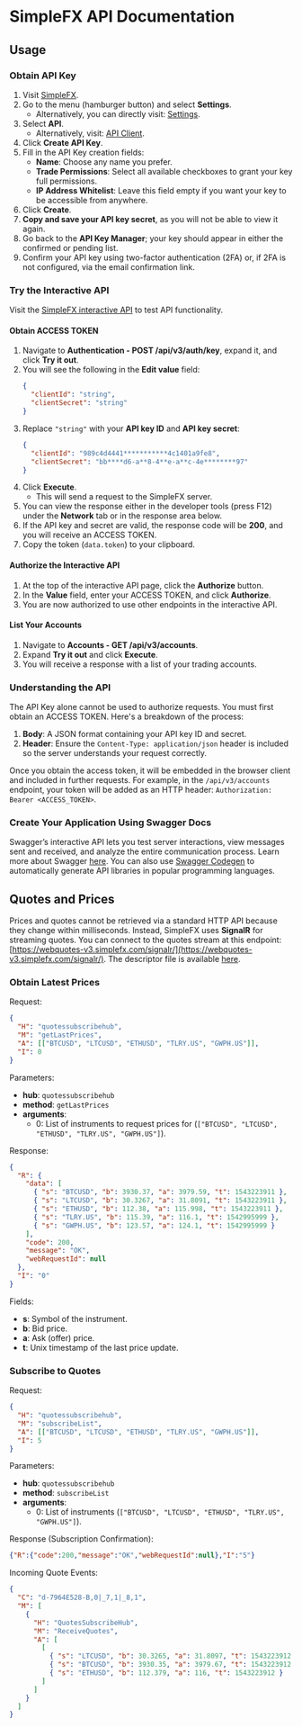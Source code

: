 # SimpleFX API Documentation

## Usage

### Obtain API Key

1. Visit [SimpleFX](https://app.simplefx.com/).
2. Go to the menu (hamburger button) and select **Settings**.
   * Alternatively, you can directly visit: [Settings](https://app.simplefx.com/settings).
3. Select **API**.
   * Alternatively, visit: [API Client](https://app.simplefx.com/api-client).
4. Click **Create API Key**.
5. Fill in the API Key creation fields:
   * **Name**: Choose any name you prefer.
   * **Trade Permissions**: Select all available checkboxes to grant your key full permissions.
   * **IP Address Whitelist**: Leave this field empty if you want your key to be accessible from anywhere.
6. Click **Create**.
7. **Copy and save your API key secret**, as you will not be able to view it again.
8. Go back to the **API Key Manager**; your key should appear in either the confirmed or pending list.
9. Confirm your API key using two-factor authentication (2FA) or, if 2FA is not configured, via the email confirmation link.

### Try the Interactive API

Visit the [SimpleFX interactive API](https://simplefx.com/docs/api/swagger) to test API functionality.

#### Obtain ACCESS TOKEN

1. Navigate to **Authentication - POST /api/v3/auth/key**, expand it, and click **Try it out**.
2. You will see the following in the **Edit value** field:
    ```json
    {
      "clientId": "string",
      "clientSecret": "string"
    }
    ```
3. Replace `"string"` with your **API key ID** and **API key secret**:
    ```json
    {
      "clientId": "989c4d4441***********4c1401a9fe8",
      "clientSecret": "bb****d6-a**8-4**e-a**c-4e********97"
    }
    ```
4. Click **Execute**.
   * This will send a request to the SimpleFX server.
5. You can view the response either in the developer tools (press F12) under the **Network** tab or in the response area below.
6. If the API key and secret are valid, the response code will be **200**, and you will receive an ACCESS TOKEN.
7. Copy the token (`data.token`) to your clipboard.

#### Authorize the Interactive API

1. At the top of the interactive API page, click the **Authorize** button.
2. In the **Value** field, enter your ACCESS TOKEN, and click **Authorize**.
3. You are now authorized to use other endpoints in the interactive API.

#### List Your Accounts

1. Navigate to **Accounts - GET /api/v3/accounts**.
2. Expand **Try it out** and click **Execute**.
3. You will receive a response with a list of your trading accounts.

### Understanding the API

The API Key alone cannot be used to authorize requests. You must first obtain an ACCESS TOKEN. Here's a breakdown of the process:

1. **Body**: A JSON format containing your API key ID and secret.
2. **Header**: Ensure the `Content-Type: application/json` header is included so the server understands your request correctly.

Once you obtain the access token, it will be embedded in the browser client and included in further requests. For example, in the `/api/v3/accounts` endpoint, your token will be added as an HTTP header: `Authorization: Bearer <ACCESS_TOKEN>`.

### Create Your Application Using Swagger Docs

Swagger’s interactive API lets you test server interactions, view messages sent and received, and analyze the entire communication process. Learn more about Swagger [here](https://swagger.io/). You can also use [Swagger Codegen](https://swagger.io/tools/swagger-codegen/) to automatically generate API libraries in popular programming languages.

## Quotes and Prices

Prices and quotes cannot be retrieved via a standard HTTP API because they change within milliseconds. Instead, SimpleFX uses **SignalR** for streaming quotes. You can connect to the quotes stream at this endpoint: [https://webquotes-v3.simplefx.com/signalr/](https://webquotes-v3.simplefx.com/signalr/). The descriptor file is available [here](https://webquotes-v3.simplefx.com/signalr/hubs).

### Obtain Latest Prices

Request:
```json
{
  "H": "quotessubscribehub",
  "M": "getLastPrices",
  "A": [["BTCUSD", "LTCUSD", "ETHUSD", "TLRY.US", "GWPH.US"]],
  "I": 0
}
```
Parameters:
- **hub**: `quotessubscribehub`
- **method**: `getLastPrices`
- **arguments**:
  - 0: List of instruments to request prices for (`["BTCUSD", "LTCUSD", "ETHUSD", "TLRY.US", "GWPH.US"]`).

Response:
```json
{
  "R": {
    "data": [
      { "s": "BTCUSD", "b": 3930.37, "a": 3979.59, "t": 1543223911 },
      { "s": "LTCUSD", "b": 30.3267, "a": 31.8091, "t": 1543223911 },
      { "s": "ETHUSD", "b": 112.38, "a": 115.998, "t": 1543223911 },
      { "s": "TLRY.US", "b": 115.39, "a": 116.1, "t": 1542995999 },
      { "s": "GWPH.US", "b": 123.57, "a": 124.1, "t": 1542995999 }
    ],
    "code": 200,
    "message": "OK",
    "webRequestId": null
  },
  "I": "0"
}
```
Fields:
- **s**: Symbol of the instrument.
- **b**: Bid price.
- **a**: Ask (offer) price.
- **t**: Unix timestamp of the last price update.

### Subscribe to Quotes

Request:
```json
{
  "H": "quotessubscribehub",
  "M": "subscribeList",
  "A": [["BTCUSD", "LTCUSD", "ETHUSD", "TLRY.US", "GWPH.US"]],
  "I": 5
}
```
Parameters:
- **hub**: `quotessubscribehub`
- **method**: `subscribeList`
- **arguments**:
  - 0: List of instruments (`["BTCUSD", "LTCUSD", "ETHUSD", "TLRY.US", "GWPH.US"]`).

Response (Subscription Confirmation):
```json
{"R":{"code":200,"message":"OK","webRequestId":null},"I":"5"}
```

Incoming Quote Events:
```json
{
  "C": "d-7964E528-B,0|_7,1|_8,1",
  "M": [
    {
      "H": "QuotesSubscribeHub",
      "M": "ReceiveQuotes",
      "A": [
        [
          { "s": "LTCUSD", "b": 30.3265, "a": 31.8097, "t": 1543223912 },
          { "s": "BTCUSD", "b": 3930.35, "a": 3979.67, "t": 1543223912 },
          { "s": "ETHUSD", "b": 112.379, "a": 116, "t": 1543223912 }
        ]
      ]
    }
  ]
}
```
